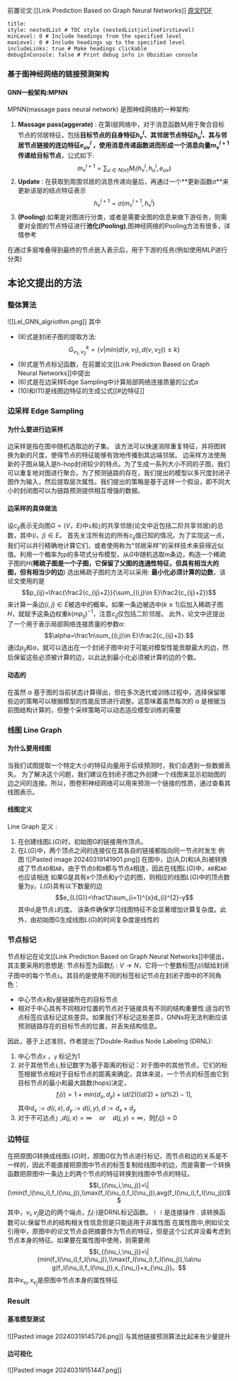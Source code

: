 前置论文:[[Link Prediction Based on Graph Neural Networks]]
[原文PDF]([ieeexplore.ieee.org/ielx7/6287639/10005208/10144318.pdf](https://ieeexplore.ieee.org/ielx7/6287639/10005208/10144318.pdf))
```table-of-contents
title: 
style: nestedList # TOC style (nestedList|inlineFirstLevel)
minLevel: 0 # Include headings from the specified level
maxLevel: 0 # Include headings up to the specified level
includeLinks: true # Make headings clickable
debugInConsole: false # Print debug info in Obsidian console
```

### 基于图神经网络的链接预测架构
#### GNN一般架构:MPNN
MPNN(massage pass neural network) 是图神经网络的一种架构:
1. **Massage pass(aggerate)** : 在第l层网络中，对于消息函数$M_{l}$用于聚合目标节点的邻居特征，包括**目标节点的自身特征$h_{v}^l$、其邻居节点特征$h_{u}^l$、其与邻居节点链接的连边特征$e_{uv}^l$ ，使用消息传递函数进而形成一个消息向量$m_v^{l+1}$传递给目标节点**，公式如下:$$m_{v}^{l+1}=\sum_{u \in N(v)}M_{l}(h_{v}^l,h_{u}^l,e_{uv})$$
2. **Update** : 在获取到周围邻居的消息传递向量后，再通过一个**更新函数$\sigma$**来更新该层的结点特征表示$$h_{v}^{l+1}=\sigma (m_{v}^{l+1},h_{v}^l)$$
3. **(Pooling)**:如果是对图进行分类，或者是需要全图的信息来做下游任务，则需要对全图的节点特征进行**池化(Pooling)**,图神经网络的Pooling方法有很多，详情参考

在通过多层堆叠得到最终的节点嵌入表示后，用于下游的任务(例如使用MLP进行分类)

## 本论文提出的方法
### 整体算法
![[Lel_GNN_algriothm.png]]
其中
- (8)式是封闭子图的提取方法:$$G_{\nu_1,\nu_2}^k=\{\nu|min(d(\nu,\nu_1),d(\nu,\nu_2))\leq k\}$$
- (9)式是节点标记函数，在前置论文[[Link Prediction Based on Graph Neural Networks]]中提出
- (6)式是在边采样Edge Sampling中计算局部网络连接质量的公式$\alpha$
- (10)和(11)是线图边特征的生成公式[[#边特征]]
### 边采样 Edge Sampling
#### 为什么要进行边采样
边采样是指在图中随机选取边的子集。
该方法可以快速消除重复特征，并将图转换为新的尺度，使得节点的特征能够有效地传播到其远端邻居。
边采样方法使用新的子图从输入是h-hop封闭较少的特点。为了生成一系列大小不同的子图，我们可以重复地对图进行聚合。为了预测链路的存在，我们提出的模型以多尺度封闭子图作为输入，然后提取层次属性。我们提出的策略是基于这样一个假设，即不同大小的封闭图可以为链路预测提供相互增强的数据。
#### 边采样的具体做法

设$c_{ij}$表示无向图$G=(V，E)$中`i`和`j`的共享邻居(论文中近包括二阶共享邻居)的总数，其中$(i，j)∈E$。
首先关注所有边的所有$c_{ij}$值已知的情况。为了实现这一点，我们可以并行精确地计算它们，或者使用称为“邻居采样”的采样技术来获得近似值。利用一个概率为p的多项式分布模型，从$G$中随机选取m条边，构造一个稀疏子图的$H$(**稀疏子图是一个子图，它保留了父图的连通性特征，但具有相当大的图，但有相当少的边**)
选出稀疏子图的方法可以采用: **最小化必须计算的边数**，该论文使用的是$$p_{ij}=\frac{\frac2{c_{ij}+2}}{\sum_{(i,j)\in E}\frac2{c_{ij}+2}}$$来计算一条边$(i,j)\in E$被选中的概率。如果一条边被选中($k \geq 1$)后加入稀疏子图$H$，就赋予这条边权重$k(mp_{ij})^{-1}$，注意$c_{ij}$仅包括二阶邻居。
此外，论文中还提出了一个用于表示局部网络连接质量的参数$\alpha$:$$\alpha=\frac1n\sum_{(i,j)\in E}\frac2{c_{ij}+2}.$$
通过$p_{ij}$和$\alpha$，就可以选出在一个封闭子图中对于可能对模型性能贡献最大的边，然后保留这些必须被计算的边，以此达到最小化必须被计算的边的个数。

#### 动态的
在虽然 α 基于图的当前状态计算得出，但在多次迭代或训练过程中，选择保留哪些边的策略可以根据模型的性能反馈进行调整。这意味着虽然每次的 α 是根据当前图结构计算的，但整个采样策略可以动态适应模型训练的需要
### 线图 Line Graph
#### 为什么要用线图
当我们试图提取一个特定大小的特征向量用于后续预测时，我们会遇到一些数据丢失。
为了解决这个问题，我们建议在封闭子图之外创建一个线图来显示初始图的边之间的连接。所以，图卷积神经网络可以用来预测一个链接的性质，通过查看其线图表示。
#### 线图定义
Line Graph 定义 :
1. 在创建线图$L(G)$时，初始图G的链接用作顶点。
2. 在$L(G)$中，两个顶点之间的连接仅在其各自的链接都指向同一节点时发生
例图
![[Pasted image 20240319141901.png]]
在图中，边(A,D)和(A,B)被转换成了节点`AD`和`AB`，由于节点`D`和`B`都与节点`A`相连，因此在线图$L(G)$中，`AB`和`AD`也应该相连
如果G是具有x个顶点和y个边的图，则相应的线图$L(G)$中的顶点数量为y。$L(G)$具有以下数量的边$$e_{L(G)}=\frac12\sum_{i=1}^{x}d_{i}^{2}-y$$
其中$d_i$是节点`i`的度。
该条件确保学习线图特征不会显著增加计算复杂度。此外，由初始图G生成线图$L(G)$的时间复杂度是线性的

### 节点标记
节点标记在论文[[Link Prediction Based on Graph Neural Networks]]中提出，其主要采用的思想是:
节点标签为函数$f_{l}:V→ N$，它将一个整数标签$f_{l}(i)$赋给封闭子图中的每个节点`i`。其目的是使用不同的标签标记节点在封闭子图中的不同角色：
- 中心节点x和y是链接所在的目标节点
- 相对于中心具有不同相对位置的节点对于链接具有不同的结构重要性:适当的节点标签应该标记这些差异。如果我们不标记这些差异，GNNs将无法判断应该预测链路存在的目标节点的位置，并丢失结构信息。

因此，基于上述准则，作者提出了Double-Radius Node Labeling (DRNL):
1. 中心节点`x` ，`y` 标记为1
2. 对于其他节点`i`,标记数字为基于距离的标记：对于图中的其他节点，它们的标签根据节点相对于目标节点的距离来确定。具体来说，一个节点的标签由它到目标节点的最小和最大跳数(hops)决定，$$f_l(i)=1+min(d_x,d_y)+(d/2)[(d/2)+(d\%2)-1],$$其中$d_x:=d(i,x),d_y:=d(i,y),d:=d_x+d_y$
3. 对于不可达点`j` ,$d(j, x) = ∞ \quad or \quad d(j, y) = ∞$，则$f_{l}(j)=0$

### 边特征
在把原图$G$转换成线图$L(G)$时，原图$G$仅为节点进行标记，而节点和边的关系是不一样的，因此不能直接把原图中节点的标签复制给线图中的边，而是需要一个转换函数把原图中一条边上的两个节点的特征转换到线图中节点的特征。$$l_{(\nu_i,\nu_j)}=\|(\min(f_l(\nu_i),f_l(\nu_j)),\\max(f_l(\nu_i),f_l(\nu_j)),avg(f_l(\nu_i),f_l(\nu_j)))$$
其中，$v_{i},v_{j}$是边的两个端点，$f_{l}(\cdot)$是DRNL标记函数。$\mid\mid$是连接操作 . 该转换函数可以:保留节点的结构相关性信息但是只能适用于非属性图
在属性图中,例如论文引用中，原图中的论文节点会把摘要作为节点的特征，但是这个公式并没看考虑到节点本身的特征。如果要在属性图中使用，则需要用$$l_{(\nu_i,\nu_j)}=\|(min(f_l(\nu_i),f_l(\nu_j)),\\max(f_l(\nu_i),f_l(\nu_j)),\\a\nu g(f_l(\nu_i),f_l(\nu_j)),x_{\nu_i}+x_{\nu_j})。$$ 其中$x_{v_{i}},x_{v_{j}}$是原图中节点本身的属性特征

### Result
#### 基准模型测试

![[Pasted image 20240319145726.png]]
与其他链接预测算法比起来有少量提升
#### 边可视化

![[Pasted image 20240319151447.png]]